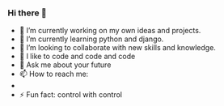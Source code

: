 ### Hi there 👋

- 🔭 I’m currently working on my own ideas and projects.
- 🌱 I’m currently learning python and django.
- 👯 I’m looking to collaborate with new skills and knowledge.
- 🤔 I like to code and code and code
- 💬 Ask me about your future
- 📫 How to reach me: 
-
- ⚡ Fun fact: control with control

